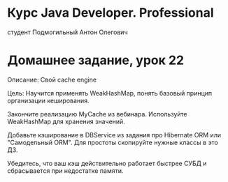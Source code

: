 # Курс Java Developer. Professional
студент Подмогильный Антон Олегович

# Домашнее задание, урок 22

Описание:
Свой cache engine

Цель:
Научится применять WeakHashMap, понять базовый принцип организации кеширования.

Закончите реализацию MyCache из вебинара.
Используйте WeakHashMap для хранения значений.

Добавьте кэширование в DBService из задания про Hibernate ORM или "Самодельный ORM".
Для простоты скопируйте нужные классы в это ДЗ.

Убедитесь, что ваш кэш действительно работает быстрее СУБД и сбрасывается при недостатке памяти.